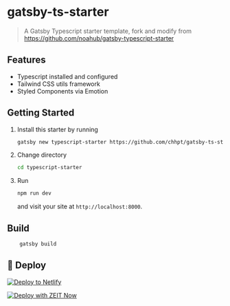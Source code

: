 # gatsby-ts-starter

> A Gatsby Typescript starter template, fork and modify from https://github.com/noahub/gatsby-typescript-starter

## Features

- Typescript installed and configured
- Tailwind CSS utils framework
- Styled Components via Emotion

## Getting Started

1. Install this starter by running

   ```bash
   gatsby new typescript-starter https://github.com/chhpt/gatsby-ts-starter
   ```

2. Change directory

   ```bash
   cd typescript-starter
   ```

3. Run

   ```bash
   npm run dev
   ```

   and visit your site at `http://localhost:8000`.

## Build

```bash
    gatsby build
```

## 💫 Deploy

[![Deploy to Netlify](https://www.netlify.com/img/deploy/button.svg)](https://app.netlify.com/start/deploy?repository=https://github.com/chhpt/gatsby-ts-starter)

[![Deploy with ZEIT Now](https://zeit.co/button)](https://zeit.co/import/project?template=https://github.com/chhpt/gatsby-ts-starter)
